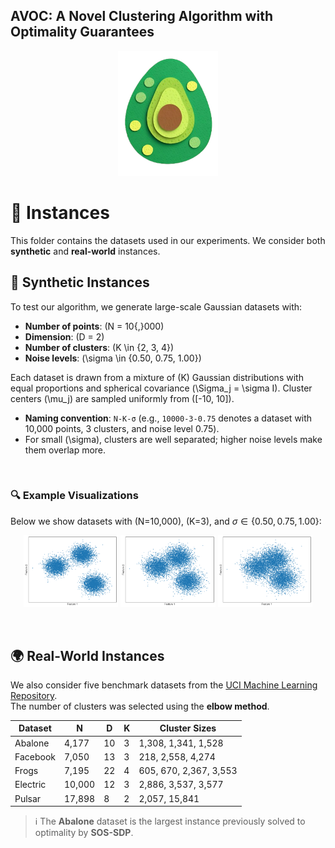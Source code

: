 ## AVOC: A Novel Clustering Algorithm with Optimality Guarantees </br>

<p align="center">
  <img src="https://github.com/AnnaLivia/AVOC/blob/main/Figures/logo.png" width="160" height="200" />
</p>

# 📂 Instances

This folder contains the datasets used in our experiments. We consider both **synthetic** and **real-world** instances.
<br>


## 🧪 Synthetic Instances
To test our algorithm, we generate large-scale Gaussian datasets with:
- **Number of points**: \(N = 10{,}000\)  
- **Dimension**: \(D = 2\)  
- **Number of clusters**: \(K \in \{2, 3, 4\}\)  
- **Noise levels**: \(\sigma \in \{0.50, 0.75, 1.00\}\)  

Each dataset is drawn from a mixture of \(K\) Gaussian distributions with equal proportions and spherical covariance \(\Sigma_j = \sigma I\). Cluster centers \(\mu_j\) are sampled uniformly from \([-10, 10]\).  

- **Naming convention**: `N-K-σ` (e.g., `10000-3-0.75` denotes a dataset with 10,000 points, 3 clusters, and noise level 0.75).  
- For small \(\sigma\), clusters are well separated; higher noise levels make them overlap more.  
<br>

### 🔍 Example Visualizations
Below we show datasets with \(N=10,000\), \(K=3\), and $\sigma \in \{0.50, 0.75, 1.00\}$:

<p align="center">
  <img src="https://github.com/AnnaLivia/AVOC/blob/main/Figures/10000_3_05.png" alt="10000-3-0.50" width="30%">
  <img src="https://github.com/AnnaLivia/AVOC/blob/main/Figures/10000_3_075.png" alt="10000-3-0.75" width="30%">
  <img src="https://github.com/AnnaLivia/AVOC/blob/main/Figures/10000_3_1.png" alt="10000-3-1.00" width="30%">
</p>
<br>


## 🌍 Real-World Instances
We also consider five benchmark datasets from the [UCI Machine Learning Repository](https://archive.ics.uci.edu/).  
The number of clusters was selected using the **elbow method**.

| Dataset   | N     | D  | K | Cluster Sizes |
|-----------|-------|----|---|-----------------------------|
| Abalone   | 4,177 | 10 | 3 | 1,308, 1,341, 1,528 |
| Facebook  | 7,050 | 13 | 3 | 218, 2,558, 4,274 |
| Frogs     | 7,195 | 22 | 4 | 605, 670, 2,367, 3,553 |
| Electric  | 10,000| 12 | 3 | 2,886, 3,537, 3,577 |
| Pulsar    | 17,898|  8 | 2 | 2,057, 15,841 |


> ℹ️ The **Abalone** dataset is the largest instance previously solved to optimality by **SOS-SDP**.
